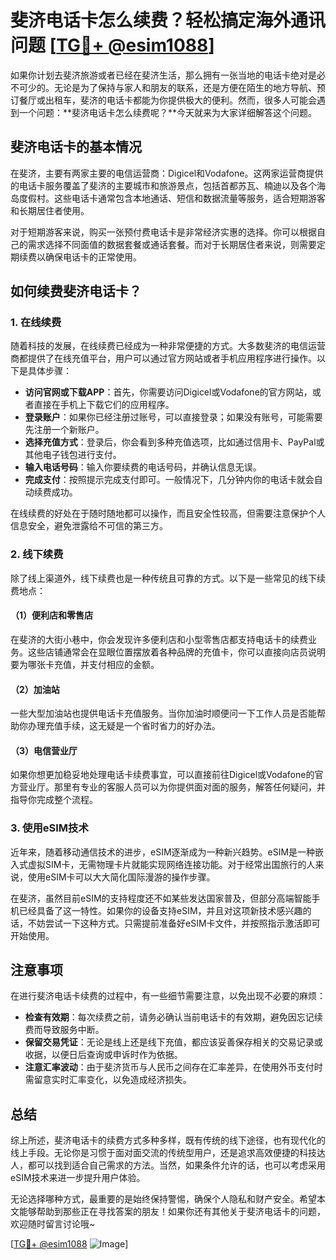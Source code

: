 # 斐济电话卡怎么续费？轻松搞定海外通讯问题 [[TG💪+ @esim1088](https://t.me/s/esim1088)]

如果你计划去斐济旅游或者已经在斐济生活，那么拥有一张当地的电话卡绝对是必不可少的。无论是为了保持与家人和朋友的联系，还是方便在陌生的地方导航、预订餐厅或出租车，斐济的电话卡都能为你提供极大的便利。然而，很多人可能会遇到一个问题：**斐济电话卡怎么续费呢？**今天就来为大家详细解答这个问题。

## 斐济电话卡的基本情况

在斐济，主要有两家主要的电信运营商：Digicel和Vodafone。这两家运营商提供的电话卡服务覆盖了斐济的主要城市和旅游景点，包括首都苏瓦、楠迪以及各个海岛度假村。这些电话卡通常包含本地通话、短信和数据流量等服务，适合短期游客和长期居住者使用。

对于短期游客来说，购买一张预付费电话卡是非常经济实惠的选择。你可以根据自己的需求选择不同面值的数据套餐或通话套餐。而对于长期居住者来说，则需要定期续费以确保电话卡的正常使用。

## 如何续费斐济电话卡？

### 1. 在线续费

随着科技的发展，在线续费已经成为一种非常便捷的方式。大多数斐济的电信运营商都提供了在线充值平台，用户可以通过官方网站或者手机应用程序进行操作。以下是具体步骤：

- **访问官网或下载APP**：首先，你需要访问Digicel或Vodafone的官方网站，或者直接在手机上下载它们的应用程序。
- **登录账户**：如果你已经注册过账号，可以直接登录；如果没有账号，可能需要先注册一个新账户。
- **选择充值方式**：登录后，你会看到多种充值选项，比如通过信用卡、PayPal或其他电子钱包进行支付。
- **输入电话号码**：输入你要续费的电话号码，并确认信息无误。
- **完成支付**：按照提示完成支付即可。一般情况下，几分钟内你的电话卡就会自动续费成功。

在线续费的好处在于随时随地都可以操作，而且安全性较高，但需要注意保护个人信息安全，避免泄露给不可信的第三方。

### 2. 线下续费

除了线上渠道外，线下续费也是一种传统且可靠的方式。以下是一些常见的线下续费地点：

#### （1）便利店和零售店
在斐济的大街小巷中，你会发现许多便利店和小型零售店都支持电话卡的续费业务。这些店铺通常会在显眼位置摆放着各种品牌的充值卡，你可以直接向店员说明要为哪张卡充值，并支付相应的金额。

#### （2）加油站
一些大型加油站也提供电话卡充值服务。当你加油时顺便问一下工作人员是否能帮助你办理充值手续，这无疑是一个省时省力的好办法。

#### （3）电信营业厅
如果你想更加稳妥地处理电话卡续费事宜，可以直接前往Digicel或Vodafone的官方营业厅。那里有专业的客服人员可以为你提供面对面的服务，解答任何疑问，并指导你完成整个流程。

### 3. 使用eSIM技术

近年来，随着移动通信技术的进步，eSIM逐渐成为一种新兴趋势。eSIM是一种嵌入式虚拟SIM卡，无需物理卡片就能实现网络连接功能。对于经常出国旅行的人来说，使用eSIM卡可以大大简化国际漫游的操作步骤。

在斐济，虽然目前eSIM的支持程度还不如某些发达国家普及，但部分高端智能手机已经具备了这一特性。如果你的设备支持eSIM，并且对这项新技术感兴趣的话，不妨尝试一下这种方式。只需提前准备好eSIM卡文件，并按照指示激活即可开始使用。

## 注意事项

在进行斐济电话卡续费的过程中，有一些细节需要注意，以免出现不必要的麻烦：

- **检查有效期**：每次续费之前，请务必确认当前电话卡的有效期，避免因忘记续费而导致服务中断。
- **保留交易凭证**：无论是线上还是线下充值，都应该妥善保存相关的交易记录或收据，以便日后查询或申诉时作为依据。
- **注意汇率波动**：由于斐济货币与人民币之间存在汇率差异，在使用外币支付时需留意实时汇率变化，以免造成经济损失。

## 总结

综上所述，斐济电话卡的续费方式多种多样，既有传统的线下途径，也有现代化的线上手段。无论你是习惯于面对面交流的传统型用户，还是追求高效便捷的科技达人，都可以找到适合自己需求的方法。当然，如果条件允许的话，也可以考虑采用eSIM技术来进一步提升用户体验。

无论选择哪种方式，最重要的是始终保持警惕，确保个人隐私和财产安全。希望本文能够帮助到那些正在寻找答案的朋友！如果你还有其他关于斐济电话卡的问题，欢迎随时留言讨论哦~

[[TG💪+ @esim1088](https://t.me/s/esim1088) ![Image](https://i.postimg.cc/4NQfJmqS/Snipaste-2025-05-13-00-14-12.png)]
